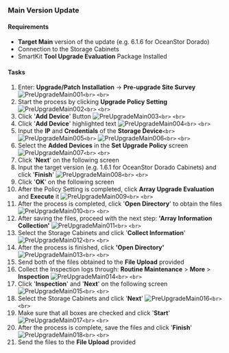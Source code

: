 ### **Main Version Update**

#### Requirements

- **Target Main** version of the update (e.g. 6.1.6 for OceanStor Dorado)
- Connection to the Storage Cabinets
- SmartKit **Tool Upgrade Evaluation** Package Installed

#### Tasks

1. Enter: **Upgrade/Patch Installation** → **Pre-upgrade Site Survey**
   ![PreUpgradeMain001](../../Images/PreUpgradeMain001.png)`<br>`
   `<br>`
2. Start the process by clicking **Upgrade Policy Setting**
   ![PreUpgradeMain002](../../Images/PreUpgradeMain002.png)`<br>`
   `<br>`
3. Click '**Add Device**' Button
   ![PreUpgradeMain003](../../Images/PreUpgradeMain003.png)`<br>`
   `<br>`
4. Click '**Add Device**' highlighted text
   ![PreUpgradeMain004](../../Images/PreUpgradeMain004.png)`<br>`
   `<br>`
5. Input the **IP** and **Credentials** of the **Storage Device**`<br>`
   ![PreUpgradeMain005](../../Images/PreUpgradeMain005.png)`<br>`
   ![PreUpgradeMain006](../../Images/PreUpgradeMain006.png)`<br>`
   `<br>`
6. Select the **Added Devices** in the **Set Upgrade Policy** screen
   ![PreUpgradeMain007](../../Images/PreUpgradeMain007.png)`<br>`
   `<br>`
7. Click '**Next**' on the following screen
8. Input the target version (e.g. 1.6.1 for OceanStor Dorado Cabinets) and click '**Finish**'
   ![PreUpgradeMain008](../../Images/PreUpgradeMain008.png)`<br>`
   `<br>`
9. Click '**OK**' on the following screen
10. After the Policy Setting is completed, click **Array Upgrade Evaluation** and **Execute** it
    ![PreUpgradeMain009](../../Images/PreUpgradeMain009.png)`<br>`
    `<br>`
11. After the process is completed, click '**Open Directory**' to obtain the files
    ![PreUpgradeMain010](../../Images/PreUpgradeMain010.png)`<br>`
    `<br>`
12. After saving the files, proceed with the next step: **'Array Information Collection'**
    ![PreUpgradeMain011](../../Images/PreUpgradeMain011.png)`<br>`
    `<br>`
13. Select the Storage Cabinets and click '**Collect Information**'
    ![PreUpgradeMain012](../../Images/PreUpgradeMain012.png)`<br>`
    `<br>`
14. After the process is finished, click **'Open Directory'**
    ![PreUpgradeMain013](../../Images/PreUpgradeMain013.png)`<br>`
    `<br>`
15. Send both of the files obtained to the **File Upload** provided
16. Collect the Inspection logs through: **Routine Maintenance** > **More** > **Inspection**
    ![PreUpgradeMain014](../../Images/PreUpgradeMain014.png)`<br>`
    `<br>`
17. Click '**Inspection**' and '**Next**' on the following screen
    ![PreUpgradeMain015](../../Images/PreUpgradeMain015.png)`<br>`
    `<br>`
18. Select the Storage Cabinets and click '**Next**'
    ![PreUpgradeMain016](../../Images/PreUpgradeMain016.png)`<br>`
    `<br>`
19. Make sure that all boxes are checked and click '**Start**'
    ![PreUpgradeMain017](../../Images/PreUpgradeMain017.png)`<br>`
    `<br>`
20. After the process is complete, save the files and click '**Finish**'
    ![PreUpgradeMain018](../../Images/PreUpgradeMain018.png)`<br>`
    `<br>`
21. Send the files to the **File Upload** provided
